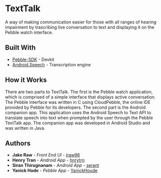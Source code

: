 # TextTalk

A way of making communication easier for those with all ranges of hearing impairment by trascribing live conversation to text and 
displaying it on the Pebble watch interface. 

## Built With

* [Pebble-SDK](https://developer.rebble.io/developer.pebble.com/docs/index.html) - Devkit
* [Android.Speech](https://developer.android.com/reference/android/speech/package-summary) - Transcription engine

## How it Works

There are two parts to TextTalk. The first is the Pebble watch application, which is comprised of a simple interface that displays active conversation. The Pebble interface was written in C using CloudPebble, the online IDE provided by Pebble for its developers. The second part is the Android companion app. This application uses the Android Speech to Text API to translate speech into text when prompted by the user through the Pebble TextTalk app. The companion app was developed in Android Studio and was written in Java.

## Authors

* **Jake Raw** - *Front End UI* - [jraw96](https://github.com/jraw96)
* **Henry Tran** - *Android App* - [hnrytrn](https://github.com/hnrytrn)
* **Siran Thirugnanam** - *Android App* - [serant](https://github.com/serant)
* **Yanick Hode** - *Pebble App* - [YanickHoude](https://github.com/YanickHoude)


